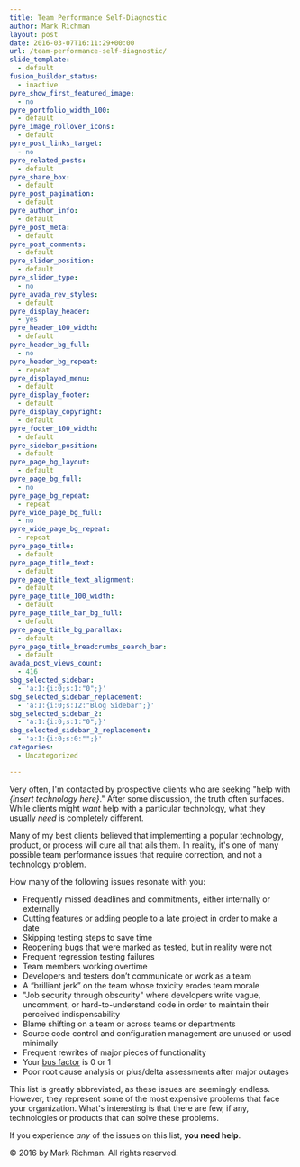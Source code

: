 ```yaml
---
title: Team Performance Self-Diagnostic
author: Mark Richman
layout: post
date: 2016-03-07T16:11:29+00:00
url: /team-performance-self-diagnostic/
slide_template:
  - default
fusion_builder_status:
  - inactive
pyre_show_first_featured_image:
  - no
pyre_portfolio_width_100:
  - default
pyre_image_rollover_icons:
  - default
pyre_post_links_target:
  - no
pyre_related_posts:
  - default
pyre_share_box:
  - default
pyre_post_pagination:
  - default
pyre_author_info:
  - default
pyre_post_meta:
  - default
pyre_post_comments:
  - default
pyre_slider_position:
  - default
pyre_slider_type:
  - no
pyre_avada_rev_styles:
  - default
pyre_display_header:
  - yes
pyre_header_100_width:
  - default
pyre_header_bg_full:
  - no
pyre_header_bg_repeat:
  - repeat
pyre_displayed_menu:
  - default
pyre_display_footer:
  - default
pyre_display_copyright:
  - default
pyre_footer_100_width:
  - default
pyre_sidebar_position:
  - default
pyre_page_bg_layout:
  - default
pyre_page_bg_full:
  - no
pyre_page_bg_repeat:
  - repeat
pyre_wide_page_bg_full:
  - no
pyre_wide_page_bg_repeat:
  - repeat
pyre_page_title:
  - default
pyre_page_title_text:
  - default
pyre_page_title_text_alignment:
  - default
pyre_page_title_100_width:
  - default
pyre_page_title_bar_bg_full:
  - default
pyre_page_title_bg_parallax:
  - default
pyre_page_title_breadcrumbs_search_bar:
  - default
avada_post_views_count:
  - 416
sbg_selected_sidebar:
  - 'a:1:{i:0;s:1:"0";}'
sbg_selected_sidebar_replacement:
  - 'a:1:{i:0;s:12:"Blog Sidebar";}'
sbg_selected_sidebar_2:
  - 'a:1:{i:0;s:1:"0";}'
sbg_selected_sidebar_2_replacement:
  - 'a:1:{i:0;s:0:"";}'
categories:
  - Uncategorized

---
```

Very often, I'm contacted by prospective clients who are seeking "help with _{insert technology here}_." After some discussion, the truth often surfaces. While clients might _want_ help with a particular technology, what they usually _need_ is completely different.

Many of my best clients believed that implementing a popular technology, product, or process will cure all that ails them. In reality, it's one of many possible team performance issues that require correction, and not a technology problem.

How many of the following issues resonate with you:

  * Frequently missed deadlines and commitments, either internally or externally
  * Cutting features or adding people to a late project in order to make a date
  * Skipping testing steps to save time
  * Reopening bugs that were marked as tested, but in reality were not
  * Frequent regression testing failures
  * Team members working overtime
  * Developers and testers don&#8217;t communicate or work as a team
  * A &#8220;brilliant jerk&#8221; on the team whose toxicity erodes team morale
  * "Job security through obscurity" where developers write vague, uncomment, or hard-to-understand code in order to maintain their perceived indispensability
  * Blame shifting on a team or across teams or departments
  * Source code control and configuration management are unused or used minimally
  * Frequent rewrites of major pieces of functionality
  * Your <a href="https://en.wikipedia.org/wiki/Bus_factor" target="_blank">bus factor</a> is 0 or 1
  * Poor root cause analysis or plus/delta assessments after major outages

This list is greatly abbreviated, as these issues are seemingly endless. However, they represent some of the most expensive problems that face your organization. What's interesting is that there are few, if any, technologies or products that can solve these problems.

If you experience _any_ of the issues on this list, **you need help**.

© 2016 by Mark Richman. All rights reserved.